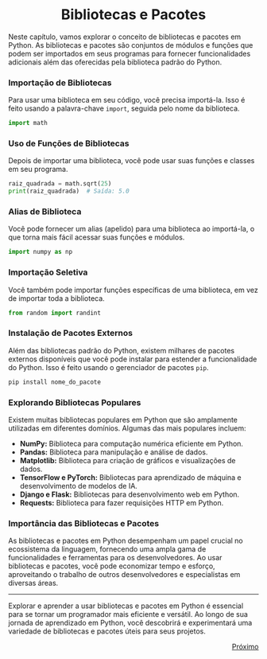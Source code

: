# <h1 align = "Center">**Bibliotecas e Pacotes**</h1>

Neste capítulo, vamos explorar o conceito de bibliotecas e pacotes em Python. As bibliotecas e pacotes são conjuntos de módulos e funções que podem ser importados em seus programas para fornecer funcionalidades adicionais além das oferecidas pela biblioteca padrão do Python.

### **Importação de Bibliotecas**

Para usar uma biblioteca em seu código, você precisa importá-la. Isso é feito usando a palavra-chave `import`, seguida pelo nome da biblioteca.

```python
import math
```

### **Uso de Funções de Bibliotecas**

Depois de importar uma biblioteca, você pode usar suas funções e classes em seu programa.

```python
raiz_quadrada = math.sqrt(25)
print(raiz_quadrada)  # Saída: 5.0
```

### **Alias de Biblioteca**

Você pode fornecer um alias (apelido) para uma biblioteca ao importá-la, o que torna mais fácil acessar suas funções e módulos.

```python
import numpy as np
```

### **Importação Seletiva**

Você também pode importar funções específicas de uma biblioteca, em vez de importar toda a biblioteca.

```python
from random import randint
```

### **Instalação de Pacotes Externos**

Além das bibliotecas padrão do Python, existem milhares de pacotes externos disponíveis que você pode instalar para estender a funcionalidade do Python. Isso é feito usando o gerenciador de pacotes `pip`.

```bash
pip install nome_do_pacote
```

### **Explorando Bibliotecas Populares**

Existem muitas bibliotecas populares em Python que são amplamente utilizadas em diferentes domínios. Algumas das mais populares incluem:

- **NumPy:** Biblioteca para computação numérica eficiente em Python.
- **Pandas:** Biblioteca para manipulação e análise de dados.
- **Matplotlib:** Biblioteca para criação de gráficos e visualizações de dados.
- **TensorFlow e PyTorch:** Bibliotecas para aprendizado de máquina e desenvolvimento de modelos de IA.
- **Django e Flask:** Bibliotecas para desenvolvimento web em Python.
- **Requests:** Biblioteca para fazer requisições HTTP em Python.

### **Importância das Bibliotecas e Pacotes**

As bibliotecas e pacotes em Python desempenham um papel crucial no ecossistema da linguagem, fornecendo uma ampla gama de funcionalidades e ferramentas para os desenvolvedores. Ao usar bibliotecas e pacotes, você pode economizar tempo e esforço, aproveitando o trabalho de outros desenvolvedores e especialistas em diversas áreas.

---

Explorar e aprender a usar bibliotecas e pacotes em Python é essencial para se tornar um programador mais eficiente e versátil. Ao longo de sua jornada de aprendizado em Python, você descobrirá e experimentará uma variedade de bibliotecas e pacotes úteis para seus projetos.

<a href = https://github.com/Victor-Ribeiro-Acosta/lab-natty-or-not/blob/feat/community/VictorAcosta/Projetos/Ebook/Modulos-Bibliotecas.md#bibliotecas-e-pacotes>
  <p align = "right">Próximo</p>
</a>
